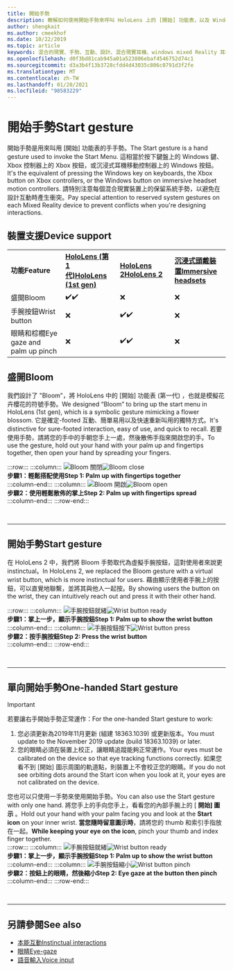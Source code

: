 ```yaml
---
title: 開始手勢
description: 瞭解如何使用開始手勢來呼叫 HoloLens 上的 [開始] 功能表，以及 Windows Mixed Reality 沉浸式耳機。
author: shengkait
ms.author: cmeekhof
ms.date: 10/22/2019
ms.topic: article
keywords: 混合的現實、手勢、互動、設計、混合現實耳機、windows mixed Reality 耳機、虛擬實境耳機、HoloLens、MRTK、混合現實工具組、bloom
ms.openlocfilehash: d0f3bd81cab945a01a523806ebaf4546752d74c1
ms.sourcegitcommit: d3a3b4f13b3728cfdd4d43035c806c0791d3f2fe
ms.translationtype: MT
ms.contentlocale: zh-TW
ms.lasthandoff: 01/20/2021
ms.locfileid: "98583229"
---
```

# <a name="start-gesture"></a><span data-ttu-id="0a7a9-104">開始手勢</span><span class="sxs-lookup"><span data-stu-id="0a7a9-104">Start gesture</span></span>

<span data-ttu-id="0a7a9-105">開始手勢是用來叫用 [開始] 功能表的手手勢。</span><span class="sxs-lookup"><span data-stu-id="0a7a9-105">The Start gesture is a hand gesture used to invoke the Start Menu.</span></span> <span data-ttu-id="0a7a9-106">這相當於按下鍵盤上的 Windows 鍵、Xbox 控制器上的 Xbox 按鈕，或沉浸式耳機移動控制器上的 Windows 按鈕。</span><span class="sxs-lookup"><span data-stu-id="0a7a9-106">It's the equivalent of pressing the Windows key on keyboards, the Xbox button on Xbox controllers, or the Windows button on immersive headset motion controllers.</span></span> <span data-ttu-id="0a7a9-107">請特別注意每個混合現實裝置上的保留系統手勢，以避免在設計互動時產生衝突。</span><span class="sxs-lookup"><span data-stu-id="0a7a9-107">Pay special attention to reserved system gestures on each Mixed Reality device to prevent conflicts when you're designing interactions.</span></span>

## <a name="device-support"></a><span data-ttu-id="0a7a9-108">裝置支援</span><span class="sxs-lookup"><span data-stu-id="0a7a9-108">Device support</span></span>

<table>
    <colgroup>
    <col width="25%" />
    <col width="25%" />
    <col width="25%" />
    <col width="25%" />
    </colgroup>
    <tr>
        <td><span data-ttu-id="0a7a9-109"><strong>功能</strong></span><span class="sxs-lookup"><span data-stu-id="0a7a9-109"><strong>Feature</strong></span></span></td>
        <td><span data-ttu-id="0a7a9-110"><a href="/hololens/hololens1-hardware"><strong>HoloLens (第 1 代)</strong></a></span><span class="sxs-lookup"><span data-stu-id="0a7a9-110"><a href="/hololens/hololens1-hardware"><strong>HoloLens (1st gen)</strong></a></span></span></td>
        <td><span data-ttu-id="0a7a9-111"><a href="https://docs.microsoft.com/hololens/hololens2-hardware"><strong>HoloLens 2</strong></span><span class="sxs-lookup"><span data-stu-id="0a7a9-111"><a href="https://docs.microsoft.com/hololens/hololens2-hardware"><strong>HoloLens 2</strong></span></span></td>
        <td><span data-ttu-id="0a7a9-112"><a href="../discover/immersive-headset-hardware-details.md"><strong>沉浸式頭戴裝置</strong></a></span><span class="sxs-lookup"><span data-stu-id="0a7a9-112"><a href="../discover/immersive-headset-hardware-details.md"><strong>Immersive headsets</strong></a></span></span></td>
    </tr>
     <tr>
        <td><span data-ttu-id="0a7a9-113">盛開</span><span class="sxs-lookup"><span data-stu-id="0a7a9-113">Bloom</span></span></td>
        <td><span data-ttu-id="0a7a9-114">✔️</span><span class="sxs-lookup"><span data-stu-id="0a7a9-114">✔️</span></span></td>
        <td>❌</td>
        <td>❌</td>
    </tr>
     <tr>
        <td><span data-ttu-id="0a7a9-115">手腕按鈕</span><span class="sxs-lookup"><span data-stu-id="0a7a9-115">Wrist button</span></span></td>
        <td>❌</td>
        <td><span data-ttu-id="0a7a9-116">✔️</span><span class="sxs-lookup"><span data-stu-id="0a7a9-116">✔️</span></span></td>
        <td>❌</td>
    </tr>
    <tr>
        <td><span data-ttu-id="0a7a9-117">眼睛和棕櫚</span><span class="sxs-lookup"><span data-stu-id="0a7a9-117">Eye gaze and palm up pinch</span></span></td>
        <td>❌</td>
        <td><span data-ttu-id="0a7a9-118">✔️</span><span class="sxs-lookup"><span data-stu-id="0a7a9-118">✔️</span></span></td>
        <td>❌</td>
    </tr>
</table>

## <a name="bloom"></a><span data-ttu-id="0a7a9-119">盛開</span><span class="sxs-lookup"><span data-stu-id="0a7a9-119">Bloom</span></span>

<span data-ttu-id="0a7a9-120">我們設計了 "Bloom"，將 HoloLens 中的 [開始] 功能表 (第一代) ，也就是模擬花卉櫻花的符號手勢。</span><span class="sxs-lookup"><span data-stu-id="0a7a9-120">We designed “Bloom” to bring up the start menu in HoloLens (1st gen), which is a symbolic gesture mimicking a flower blossom.</span></span> <span data-ttu-id="0a7a9-121">它是確定-footed 互動、簡單易用以及快速重新叫用的獨特方式。</span><span class="sxs-lookup"><span data-stu-id="0a7a9-121">It's distinctive for sure-footed interaction, easy of use, and quick to recall.</span></span> <span data-ttu-id="0a7a9-122">若要使用手勢，請將您的手中的手朝您手上一處，然後散佈手指來開啟您的手。</span><span class="sxs-lookup"><span data-stu-id="0a7a9-122">To use the gesture, hold out your hand with your palm up and fingertips together, then open your hand by spreading your fingers.</span></span>

:::row:::
    :::column:::
        <span data-ttu-id="0a7a9-123">![Bloom 關閉](images/bloom-close.png)</span><span class="sxs-lookup"><span data-stu-id="0a7a9-123">![Bloom close](images/bloom-close.png)</span></span><br>
        <span data-ttu-id="0a7a9-124">**步驟1：輕鬆搭配使用**</span><span class="sxs-lookup"><span data-stu-id="0a7a9-124">**Step 1: Palm up with fingertips together**</span></span><br>
    :::column-end:::
    :::column:::
        <span data-ttu-id="0a7a9-125">![Bloom 開啟](images/bloom-open.png)</span><span class="sxs-lookup"><span data-stu-id="0a7a9-125">![Bloom open](images/bloom-open.png)</span></span><br>
        <span data-ttu-id="0a7a9-126">**步驟2：使用輕鬆散佈的掌上**</span><span class="sxs-lookup"><span data-stu-id="0a7a9-126">**Step 2: Palm up with fingertips spread**</span></span><br>
    :::column-end:::
:::row-end:::

<br>

---

## <a name="start-gesture"></a><span data-ttu-id="0a7a9-127">開始手勢</span><span class="sxs-lookup"><span data-stu-id="0a7a9-127">Start gesture</span></span>

<span data-ttu-id="0a7a9-128">在 HoloLens 2 中，我們將 Bloom 手勢取代為虛擬手腕按鈕，這對使用者來說更 instinctual。</span><span class="sxs-lookup"><span data-stu-id="0a7a9-128">In HoloLens 2, we replaced the Bloom gesture with a virtual wrist button, which is more instinctual for users.</span></span> <span data-ttu-id="0a7a9-129">藉由顯示使用者手腕上的按鈕，可以直覺地聯繫，並將其與他人一起按。</span><span class="sxs-lookup"><span data-stu-id="0a7a9-129">By showing users the button on the wrist, they can intuitively reach out and press it with their other hand.</span></span>

:::row:::
    :::column:::
        <span data-ttu-id="0a7a9-130">![手腕按鈕就緒](images/wrist-button-ready.png)</span><span class="sxs-lookup"><span data-stu-id="0a7a9-130">![Wrist button ready](images/wrist-button-ready.png)</span></span><br>
        <span data-ttu-id="0a7a9-131">**步驟1：掌上一步，顯示手腕按鈕**</span><span class="sxs-lookup"><span data-stu-id="0a7a9-131">**Step 1: Palm up to show the wrist button**</span></span><br>
    :::column-end:::
    :::column:::
        <span data-ttu-id="0a7a9-132">![手腕按鈕按下](images/wrist-button-press.png)</span><span class="sxs-lookup"><span data-stu-id="0a7a9-132">![Wrist button press](images/wrist-button-press.png)</span></span><br>
        <span data-ttu-id="0a7a9-133">**步驟2：按手腕按鈕**</span><span class="sxs-lookup"><span data-stu-id="0a7a9-133">**Step 2: Press the wrist button**</span></span><br>
    :::column-end:::
:::row-end:::

<br>

---

## <a name="one-handed-start-gesture"></a><span data-ttu-id="0a7a9-134">單向開始手勢</span><span class="sxs-lookup"><span data-stu-id="0a7a9-134">One-handed Start gesture</span></span>

> [!IMPORTANT]
> <span data-ttu-id="0a7a9-135">若要讓右手開始手勢正常運作：</span><span class="sxs-lookup"><span data-stu-id="0a7a9-135">For the one-handed Start gesture to work:</span></span>
>
> 1. <span data-ttu-id="0a7a9-136">您必須更新為2019年11月更新 (組建 18363.1039) 或更新版本。</span><span class="sxs-lookup"><span data-stu-id="0a7a9-136">You must update to the November 2019 update (build 18363.1039) or later.</span></span>
> 1. <span data-ttu-id="0a7a9-137">您的眼睛必須在裝置上校正，讓眼睛追蹤能夠正常運作。</span><span class="sxs-lookup"><span data-stu-id="0a7a9-137">Your eyes must be calibrated on the device so that eye tracking functions correctly.</span></span> <span data-ttu-id="0a7a9-138">如果您看不到 [開始] 圖示周圍的軌道點，則裝置上不會校正您的眼睛。</span><span class="sxs-lookup"><span data-stu-id="0a7a9-138">If you do not see orbiting dots around the Start icon when you look at it, your eyes are not calibrated on the device.</span></span>

<span data-ttu-id="0a7a9-139">您也可以只使用一手勢來使用開始手勢。</span><span class="sxs-lookup"><span data-stu-id="0a7a9-139">You can also use the Start gesture with only one hand.</span></span> <span data-ttu-id="0a7a9-140">將您手上的手向您手上，看看您的內部手腕上的 [ **開始] 圖示** 。</span><span class="sxs-lookup"><span data-stu-id="0a7a9-140">Hold out your hand with your palm facing you and look at the **Start icon** on your inner wrist.</span></span> <span data-ttu-id="0a7a9-141">**當您隨時留意圖示時**，請將您的 thumb 和索引手指放在一起。</span><span class="sxs-lookup"><span data-stu-id="0a7a9-141">**While keeping your eye on the icon**, pinch your thumb and index finger together.</span></span><br>
:::row:::
    :::column:::
        <span data-ttu-id="0a7a9-142">![手腕按鈕就緒](images/wrist-button-ready.png)</span><span class="sxs-lookup"><span data-stu-id="0a7a9-142">![Wrist button ready](images/wrist-button-ready.png)</span></span><br>
        <span data-ttu-id="0a7a9-143">**步驟1：掌上一步，顯示手腕按鈕**</span><span class="sxs-lookup"><span data-stu-id="0a7a9-143">**Step 1: Palm up to show the wrist button**</span></span><br>
    :::column-end:::
    :::column:::
        <span data-ttu-id="0a7a9-144">![手腕按鈕縮小](images/wrist-button-pinch.png)</span><span class="sxs-lookup"><span data-stu-id="0a7a9-144">![Wrist button pinch](images/wrist-button-pinch.png)</span></span><br>
        <span data-ttu-id="0a7a9-145">**步驟2：按鈕上的眼睛，然後縮小**</span><span class="sxs-lookup"><span data-stu-id="0a7a9-145">**Step 2: Eye gaze at the button then pinch**</span></span><br>
    :::column-end:::
:::row-end:::

<br>

---

## <a name="see-also"></a><span data-ttu-id="0a7a9-146">另請參閱</span><span class="sxs-lookup"><span data-stu-id="0a7a9-146">See also</span></span>

* [<span data-ttu-id="0a7a9-147">本能互動</span><span class="sxs-lookup"><span data-stu-id="0a7a9-147">Instinctual interactions</span></span>](interaction-fundamentals.md)
* [<span data-ttu-id="0a7a9-148">眼睛</span><span class="sxs-lookup"><span data-stu-id="0a7a9-148">Eye-gaze</span></span>](eye-tracking.md)
* [<span data-ttu-id="0a7a9-149">語音輸入</span><span class="sxs-lookup"><span data-stu-id="0a7a9-149">Voice input</span></span>](voice-input.md)